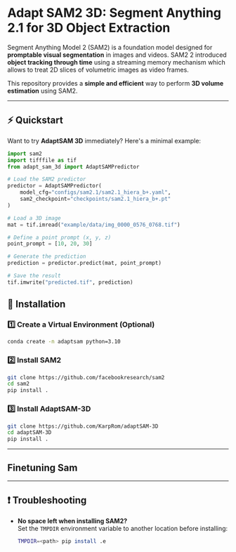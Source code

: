 # **Adapt SAM2 3D: Segment Anything 2.1 for 3D Object Extraction**

Segment Anything Model 2 (SAM2) is a foundation model designed for **promptable visual segmentation** in images and videos. SAM2 2 introduced **object tracking through time** using a streaming memory mechanism which allows to treat 2D slices of volumetric images as video frames.

This repository provides a **simple and efficient** way to perform **3D volume estimation** using SAM2.

---

## ⚡ Quickstart

Want to try **AdaptSAM 3D** immediately? Here's a minimal example:

```python
import sam2
import tifffile as tif
from adapt_sam_3d import AdaptSAMPredictor

# Load the SAM2 predictor
predictor = AdaptSAMPredictor(
    model_cfg="configs/sam2.1/sam2.1_hiera_b+.yaml",
    sam2_checkpoint="checkpoints/sam2.1_hiera_b+.pt"
)

# Load a 3D image
mat = tif.imread("example/data/img_0000_0576_0768.tif")

# Define a point prompt (x, y, z)
point_prompt = [10, 20, 30]

# Generate the prediction
prediction = predictor.predict(mat, point_prompt)

# Save the result
tif.imwrite("predicted.tif", prediction)
```

## 🚀 Installation

### 1️⃣ Create a Virtual Environment (Optional)

```sh
conda create -n adaptsam python=3.10
```

### 2️⃣ Install SAM2

```sh
git clone https://github.com/facebookresearch/sam2
cd sam2
pip install .
```

### 3️⃣ Install AdaptSAM-3D

```sh
git clone https://github.com/KarpRom/adaptSAM-3D
cd adaptSAM-3D
pip install .
```

---

## Finetuning Sam

---

## ❗ Troubleshooting

- **No space left when installing SAM2?**  
  Set the `TMPDIR` environment variable to another location before installing:
  ```sh
  TMPDIR=<path> pip install .e
  ```
